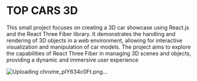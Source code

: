 # TOP CARS 3D
This small project focuses on creating a 3D car showcase using React.js and the React Three Fiber library. It demonstrates the handling and rendering of 3D objects in a web environment, allowing for interactive visualization and manipulation of car models. The project aims to explore the capabilities of React Three Fiber in managing 3D scenes and objects, providing a dynamic and immersive user experience

![Uploading chrome_pIY634c0Ft.png…]()

